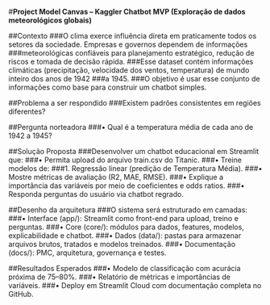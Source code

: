 #**Project Model Canvas – Kaggler Chatbot MVP (Exploração de dados meteorológicos globais)**

##Contexto
###O clima exerce influência direta em praticamente todos os setores da sociedade. Empresas e governos dependem de informações ###meteorológicas confiáveis para planejamento estratégico, redução de riscos e tomada de decisão rápida. 
###Esse dataset contém informações climáticas (precipitação, velocidade dos ventos, temperatura) de mundo inteiro dos anos de 1942 ###a 1945.
###O objetivo é usar esse conjunto de informações como base para construir um chatbot simples.

##Problema a ser respondido
###Existem padrões consistentes em regiões diferentes?

##Pergunta norteadora
###•	Qual é a temperatura média de cada ano de 1942 a 1945?

##Solução Proposta
###Desenvolver um chatbot educacional em Streamlit que:
###•	Permita upload do arquivo train.csv do Titanic.
###•	Treine modelos de:
      ###1.	Regressão linear (predição de Temperatura Média).
###•	Mostre métricas de avaliação (R2, MAE, RMSE).
###•	Explique a importância das variáveis por meio de coeficientes e odds ratios.
###•	Responda perguntas do usuário via chatbot regrado.

##Desenho da arquitetura
###O sistema será estruturado em camadas:
  ###•	Interface (app/): Streamlit como front-end para upload, treino e perguntas.
  ###•	Core (core/): módulos para dados, features, modelos, explicabilidade e chatbot.
  ###•	Dados (data/): pastas para armazenar arquivos brutos, tratados e modelos treinados.
  ###•	Documentação (docs/): PMC, arquitetura, governança e testes.

##Resultados Esperados
###•	Modelo de classificação com acurácia próxima de 75–80%.
###•	Relatório de métricas e importâncias de variáveis.
###•	Deploy em Streamlit Cloud com documentação completa no GitHub.



